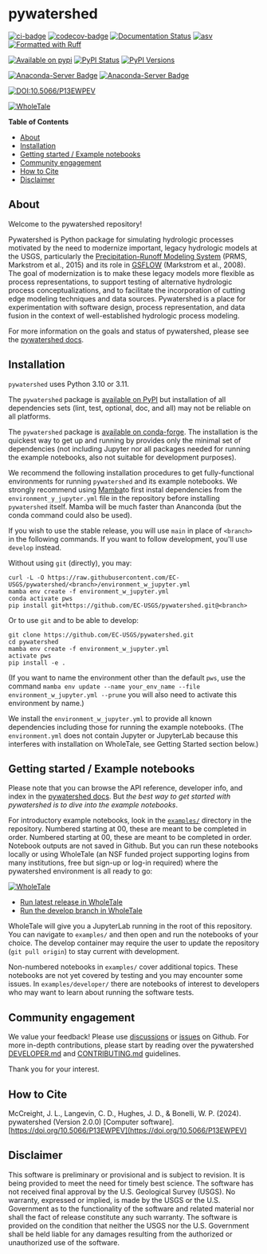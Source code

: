 # pywatershed

[![ci-badge](https://github.com/ec-usgs/pywatershed/workflows/CI/badge.svg?branch=develop)](https://github.com/ec-usgs/pywatershed/actions?query=workflow%3ACI)
[![codecov-badge](https://codecov.io/gh/ec-usgs/pywatershed/branch/main/graph/badge.svg)](https://codecov.io/gh/ec-usgs/pywatershed)
[![Documentation Status](https://readthedocs.org/projects/pywatershed/badge/?version=latest)](https://pywatershed.readthedocs.io/en/latest/?badge=latest)
[![asv](http://img.shields.io/badge/benchmarked%20by-asv-green.svg?style=flat)](https://github.com/ec-usgs/pywatershed)
[![Formatted with Ruff](https://img.shields.io/endpoint?url=https://raw.githubusercontent.com/astral-sh/ruff/main/assets/badge/v2.json)](https://github.com/astral-sh/ruff)

[![Available on pypi](https://img.shields.io/pypi/v/pywatershed.svg)](https://pypi.python.org/pypi/pywatershed)
[![PyPI Status](https://img.shields.io/pypi/status/pywatershed.svg)](https://pypi.python.org/pypi/pywatershed)
[![PyPI Versions](https://img.shields.io/pypi/pyversions/pywatershed.svg)](https://pypi.python.org/pypi/pywatershed)

[![Anaconda-Server Badge](https://anaconda.org/conda-forge/pywatershed/badges/version.svg)](https://anaconda.org/conda-forge/pywatershed)
[![Anaconda-Server Badge](https://anaconda.org/conda-forge/pywatershed/badges/platforms.svg)](https://anaconda.org/conda-forge/pywatershed)

[![DOI:10.5066/P13EWPEV](https://img.shields.io/badge/DOI-10.5066/P13EWPEV-b4a9fe.svg)](https://doi.org/10.5066/P13EWPEV)

[![WholeTale](https://raw.githubusercontent.com/whole-tale/wt-design-docs/master/badges/wholetale-explore.svg)](https://dashboard.wholetale.org/run/64ae29e8a887f48b9f173678?tab=metadata)


<!-- START doctoc generated TOC please keep comment here to allow auto update -->
<!-- DON'T EDIT THIS SECTION, INSTEAD RE-RUN doctoc TO UPDATE -->
**Table of Contents**

- [About](#about)
- [Installation](#installation)
- [Getting started / Example notebooks](#getting-started--example-notebooks)
- [Community engagement](#community-engagement)
- [How to Cite](#how-to-cite)
- [Disclaimer](#disclaimer)

<!-- END doctoc generated TOC please keep comment here to allow auto update -->

## About

Welcome to the pywatershed repository!

Pywatershed is Python package for simulating hydrologic processes motivated by
the need to modernize important, legacy hydrologic models at the USGS,
particularly the
[Precipitation-Runoff Modeling System](https://www.usgs.gov/software/precipitation-runoff-modeling-system-prms)
(PRMS, Markstrom et al., 2015) and its role in
[GSFLOW](https://www.usgs.gov/software/gsflow-coupled-groundwater-and-surface-water-flow-model>)
(Markstrom et al., 2008).
The goal of modernization is to make these legacy models more flexible as process
representations, to support testing of alternative hydrologic process
conceptualizations, and to facilitate the incorporation of cutting edge
modeling techniques and data sources. Pywatershed is a place for experimentation
with software design, process representation, and data fusion in the context
of well-established hydrologic process modeling.

For more information on the goals and status of pywatershed, please see the [pywatershed docs](https://pywatershed.readthedocs.io/).


## Installation

`pywatershed` uses Python 3.10 or 3.11.

The `pywatershed` package is [available on
PyPI](https://pypi.org/project/pywatershed/) but installation of all
dependencies sets (lint, test, optional, doc, and all) may not be reliable on
all platforms. 

The `pywatershed` package is [available on
conda-forge](https://anaconda.org/conda-forge/pywatershed). The installation
is the quickest way to get up and running by provides only the minimal set of
dependencies (not including Jupyter nor all packages needed for running the
example notebooks, also not suitable for development purposes). 

We recommend the following installation procedures to get fully-functional
environments for running `pywatershed` and its example notebooks. We strongly
recommend using [Mamba](https://mamba.readthedocs.io/en/latest/)to first
instal dependencies from the `environment_y_jupyter.yml` file in the
repository before installing `pywatershed` itself. Mamba will be much faster
than Ananconda (but the conda command could also be used). 

If you wish to use the stable release, you will use `main` in place of 
`<branch>` in the following commands. If you want to follow development, you'll
use `develop` instead.

Without using `git` (directly), you may:
```
curl -L -O https://raw.githubusercontent.com/EC-USGS/pywatershed/<branch>/environment_w_jupyter.yml
mamba env create -f environment_w_jupyter.yml
conda activate pws
pip install git+https://github.com/EC-USGS/pywatershed.git@<branch>
```

Or to use `git` and to be able to develop:

```
git clone https://github.com/EC-USGS/pywatershed.git
cd pywatershed
mamba env create -f environment_w_jupyter.yml
activate pws
pip install -e .
```

(If you want to name the environment other than the default `pws`, use the
command 
`mamba env update --name your_env_name --file environment_w_jupyter.yml --prune`
you will also need to activate this environment by name.)


We install the `environment_w_jupyter.yml` to provide all known dependencies 
including those for running the example notebooks. (The `environment.yml` 
does not contain Jupyter or JupyterLab because this interferes with installation
on WholeTale, see Getting Started section below.)


## Getting started / Example notebooks

Please note that you can browse the API reference, developer info, and index
in the [pywatershed docs]((https://pywatershed.readthedocs.io/)). But
*the best way to get started with pywatershed is to dive into the example
notebooks*.

For introductory example notebooks, look in the
[`examples/`](https://github.com/EC-USGS/pywatershed/tree/main/examples>)
directory in the repository. Numbered starting at 00, these are meant to be
completed in order. Numbered starting at 00, these are meant to be completed
in order. Notebook outputs are not saved in Github. But you can run these
notebooks locally or using WholeTale (an NSF funded project supporting logins
from many institutions, free but sign-up or log-in required)
where the pywatershed environment is all ready to go:

[![WholeTale](https://raw.githubusercontent.com/whole-tale/wt-design-docs/master/badges/wholetale-explore.svg)](https://dashboard.wholetale.org)

  * [Run latest release in WholeTale](https://dashboard.wholetale.org/run/64ae29e8a887f48b9f173678?tab=metadata)
  * [Run the develop branch in WholeTale](https://dashboard.wholetale.org/run/64ae25c3a887f48b9f1735c8?tab=metadata)

WholeTale will give you a JupyterLab running in the root of this
repository. You can navigate to `examples/` and then open and run the notebooks
of your choice.  The develop container may require the user to update the
repository (`git pull origin`) to stay current with development.

Non-numbered notebooks in `examples/` cover additional topics. These
notebooks are not yet covered by testing and you may encounter some
issues. In `examples/developer/` there are notebooks of interest to
developers who may want to learn about running the software tests.


## Community engagement

We value your feedback! Please use [discussions](https://github.com/EC-USGS/pywatershed/discussions)
or [issues](https://github.com/EC-USGS/pywatershed/issues) on Github. 
For more in-depth contributions, please start by reading over
the pywatershed
[DEVELOPER.md](https://github.com/EC-USGS/pywatershed/blob/develop/DEVELOPER.md) and
[CONTRIBUTING.md](https://github.com/EC-USGS/pywatershed/blob/develop/CONTRIBUTING.md)
guidelines.

Thank you for your interest.

## How to Cite

McCreight, J. L., Langevin, C. D., Hughes, J. D., & Bonelli, W. P. (2024). pywatershed (Version 2.0.0) [Computer software]. [https://doi.org/10.5066/P13EWPEV](https://doi.org/10.5066/P13EWPEV)

## Disclaimer

This software is preliminary or provisional and is subject to revision. It is
being provided to meet the need for timely best science. The software has not
received final approval by the U.S. Geological Survey (USGS). No warranty,
expressed or implied, is made by the USGS or the U.S. Government as to the
functionality of the software and related material nor shall the fact of
release constitute any such warranty. The software is provided on the condition
that neither the USGS nor the U.S. Government shall be held liable for any
damages resulting from the authorized or unauthorized use of the software.